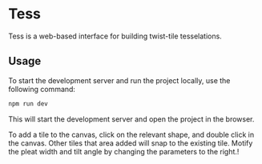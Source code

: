 # Tess

Tess is a web-based interface for building twist-tile tesselations. 

## Usage

To start the development server and run the project locally, use the following command:

```bash
npm run dev
```

This will start the development server and open the project in the browser. 

To add a tile to the canvas, click on the relevant shape, and double click in the canvas. Other tiles that area added will snap to the existing tile. Motify the pleat width and tilt angle by changing the parameters to the right.! 

